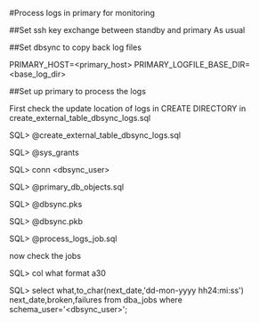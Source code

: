 #Process logs in primary for monitoring

##Set ssh key exchange between standby and primary
As usual

##Set dbsync to copy back log files

PRIMARY_HOST=<primary_host>
PRIMARY_LOGFILE_BASE_DIR=<base_log_dir>

##Set up primary to process the logs

First check the update location of logs in CREATE DIRECTORY in create_external_table_dbsync_logs.sql

SQL> @create_external_table_dbsync_logs.sql

SQL> @sys_grants
 
SQL> conn <dbsync_user>

SQL> @primary_db_objects.sql

SQL> @dbsync.pks

SQL> @dbsync.pkb

SQL> @process_logs_job.sql

now check the jobs

SQL> col what format a30

SQL> select what,to_char(next_date,'dd-mon-yyyy hh24:mi:ss') next_date,broken,failures from dba_jobs where schema_user='<dbsync_user>';
